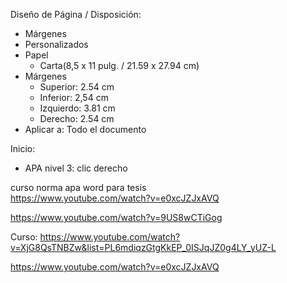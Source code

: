 Diseño de Página / Disposición:   
- Márgenes
- Personalizados 
- Papel
	- Carta(8,5 x 11 pulg. / 21.59 x 27.94 cm)
- Márgenes 
	- Superior: 2.54 cm
	- Inferior: 2,54 cm
	- Izquierdo: 3.81 cm
	- Derecho: 2.54 cm
-  Aplicar a: Todo el documento

Inicio:   
- APA nivel 3: clic derecho 

curso norma apa word para tesis    
https://www.youtube.com/watch?v=e0xcJZJxAVQ

https://www.youtube.com/watch?v=9US8wCTiGog

Curso: https://www.youtube.com/watch?v=XjG8QsTNBZw&list=PL6mdiqzGtgKkEP_0ISJqJZ0g4LY_yUZ-L

https://www.youtube.com/watch?v=e0xcJZJxAVQ